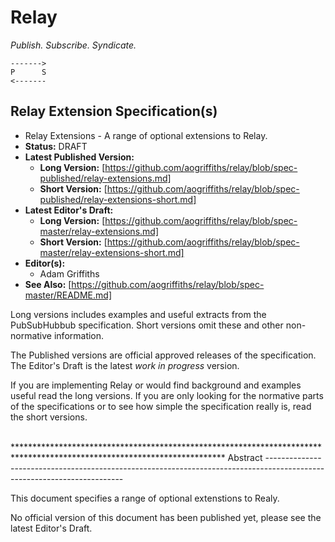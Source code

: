 Relay
=====

_Publish. Subscribe. Syndicate._

    ------->
    P      S 
    <-------  

Relay Extension Specification(s)
--------------------------------

* Relay Extensions - A range of optional extensions to Relay.
* __Status:__ DRAFT
* __Latest Published Version:__
    *  __Long Version:__ [https://github.com/aogriffiths/relay/blob/spec-published/relay-extensions.md]
    *  __Short Version:__ [https://github.com/aogriffiths/relay/blob/spec-published/relay-extensions-short.md]
*  __Latest Editor's Draft:__
    *  __Long Version:__ [https://github.com/aogriffiths/relay/blob/spec-master/relay-extensions.md]
    *  __Short Version:__ [https://github.com/aogriffiths/relay/blob/spec-master/relay-extensions-short.md]
*  __Editor(s):__ 
    *  Adam Griffiths
* __See Also:__ [https://github.com/aogriffiths/relay/blob/spec-master/README.md]

Long versions includes examples and useful extracts from the PubSubHubbub
specification. Short versions omit these and other non-normative information.

The Published versions are official approved releases of the specification. The Editor's Draft
is the latest _work in progress_ version.

If you are implementing Relay or would find background and examples useful read
the long versions. If you are only looking for the normative parts of the
specifications or to see how simple the specification really is, read the short versions.


<br/>
************************************************************************************************************************
Abstract
------------------------------------------------------------------------------------------------------------------------

This document specifies a range of optional extenstions to Realy.

No official version of this document has been published yet, please see the latest Editor's Draft.